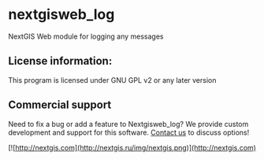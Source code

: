 # nextgisweb_log
NextGIS Web module for logging any messages

License information:
-------------
This program is licensed under GNU GPL v2 or any later version

Commercial support
----------
Need to fix a bug or add a feature to Nextgisweb_log? We provide custom development and support for this software. [Contact us](http://nextgis.ru/en/contact/) to discuss options!

[![http://nextgis.com](http://nextgis.ru/img/nextgis.png)](http://nextgis.com)
